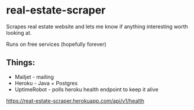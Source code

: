 # real-estate-scraper

Scrapes real estate website and lets me know if anything interesting worth looking at.

Runs on free services (hopefully forever)

## Things:
* Mailjet - mailing
* Heroku - Java + Postgres
* UptimeRobot - polls heroku health endpoint to keep it alive

https://reat-estate-scraper.herokuapp.com/api/v1/health
